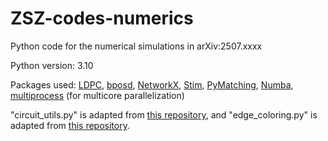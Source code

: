 # ZSZ-codes-numerics
Python code for the numerical simulations in arXiv:2507.xxxx

Python version: 3.10

Packages used: [LDPC](https://github.com/quantumgizmos/ldpc), [bposd](https://github.com/quantumgizmos/bp_osd), [NetworkX](https://networkx.org/), [Stim](https://github.com/quantumlib/Stim), [PyMatching](https://github.com/oscarhiggott/PyMatching), [Numba](https://numba.pydata.org/), [multiprocess](https://github.com/uqfoundation/multiprocess) (for multicore parallelization)

"circuit_utils.py" is adapted from [this repository](https://github.com/noahberthusen/adaptive_qec), and "edge_coloring.py" is adapted from [this repository](https://github.com/qldpc/exp_ldpc).
